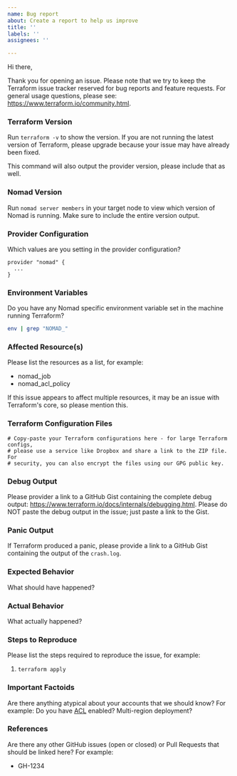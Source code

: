 ```yaml
---
name: Bug report
about: Create a report to help us improve
title: ''
labels: ''
assignees: ''

---
```


Hi there,

Thank you for opening an issue. Please note that we try to keep the Terraform issue tracker reserved for bug reports and feature requests. For general usage questions, please see: https://www.terraform.io/community.html.

### Terraform Version
Run `terraform -v` to show the version. If you are not running the latest version of Terraform, please upgrade because your issue may have already been fixed. 

This command will also output the provider version, please include that as well.

### Nomad Version
Run `nomad server members` in your target node to view which version of Nomad is running. Make sure to include the entire version output.

### Provider Configuration
Which values are you setting in the provider configuration? 

```hcl
provider "nomad" {
  ...
}
```

### Environment Variables
Do you have any Nomad specific environment variable set in the machine running Terraform?

```sh
env | grep "NOMAD_"
```

### Affected Resource(s)
Please list the resources as a list, for example:
- nomad_job
- nomad_acl_policy

If this issue appears to affect multiple resources, it may be an issue with Terraform's core, so please mention this.

### Terraform Configuration Files
```hcl
# Copy-paste your Terraform configurations here - for large Terraform configs,
# please use a service like Dropbox and share a link to the ZIP file. For
# security, you can also encrypt the files using our GPG public key.
```

### Debug Output
Please provider a link to a GitHub Gist containing the complete debug output: https://www.terraform.io/docs/internals/debugging.html. Please do NOT paste the debug output in the issue; just paste a link to the Gist.

### Panic Output
If Terraform produced a panic, please provide a link to a GitHub Gist containing the output of the `crash.log`.

### Expected Behavior
What should have happened?

### Actual Behavior
What actually happened?

### Steps to Reproduce
Please list the steps required to reproduce the issue, for example:
1. `terraform apply`

### Important Factoids
Are there anything atypical about your accounts that we should know? For example: Do you have [ACL](https://www.nomadproject.io/guides/security/acl.html) enabled? Multi-region deployment?

### References
Are there any other GitHub issues (open or closed) or Pull Requests that should be linked here? For example:
- GH-1234
